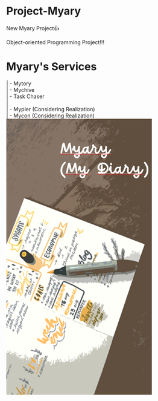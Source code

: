 # Project-Myary
New Myary Project👍

Object-oriented Programming Project!!!

# Myary's Services  
| - Mytory  
| - Mychive  
| - Task Chaser  
|  
| - Mypler (Considering Realization)  
| - Mycon  (Considering Realization)
![newsplash](newsplash.png)
